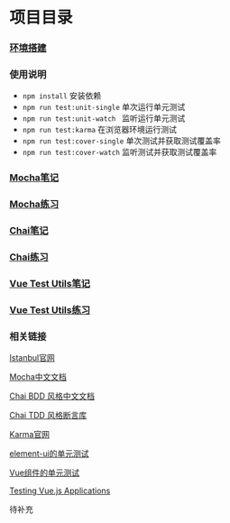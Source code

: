 # 项目目录

### [环境搭建](http://github.com/smallsunnyfox/frontend-unit-test/blob/master/study/kmci.md)

### 使用说明

- `npm install` 安装依赖
- `npm run test:unit-single` 单次运行单元测试
- `npm run test:unit-watch ` 监听运行单元测试
- `npm run test:karma` 在浏览器环境运行测试
- `npm run test:cover-single` 单次测试并获取测试覆盖率
- `npm run test:cover-watch` 监听测试并获取测试覆盖率

### [Mocha笔记](http://github.com/smallsunnyfox/frontend-unit-test/blob/master/study/mocha.md)

### [Mocha练习](http://github.com/smallsunnyfox/frontend-unit-test/tree/master/tests/unit/mocha-pratice)

### [Chai笔记](http://github.com/smallsunnyfox/frontend-unit-test/blob/master/study/chai.md)

### [Chai练习](http://github.com/smallsunnyfox/frontend-unit-test/tree/master/tests/unit/chai-pratice)

### [Vue Test Utils笔记](http://github.com/smallsunnyfox/frontend-unit-test/blob/master/study/vueTestUtils.md)

### [Vue Test Utils练习](http://github.com/smallsunnyfox/frontend-unit-test/tree/master/tests/unit/vueTestUtils-pratice)

### 相关链接

[Istanbul官网](https://istanbul.js.org/)

[Mocha中文文档](https://segmentfault.com/a/1190000011362879#articleHeader4)

[Chai BDD 风格中文文档](https://www.jianshu.com/p/f200a75a15d2)

[Chai TDD 风格断言库](https://www.chaijs.com/api/assert/)

[Karma官网](http://karma-runner.github.io/latest/index.html)

[element-ui的单元测试](https://github.com/ElemeFE/element/tree/dev/test/unit)

[Vue组件的单元测试](https://cn.vuejs.org/v2/cookbook/unit-testing-vue-components.html)

[Testing Vue.js Applications](https://cn.vuejs.org/v2/cookbook/unit-testing-vue-components.html)

待补充

